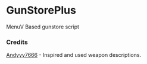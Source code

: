 # GunStorePlus
MenuV Based gunstore script





### Credits
[Andyyy7666](https://github.com/Andyyy7666/AmmuNationStore/tree/main) - Inspired and used weapon descriptions.
